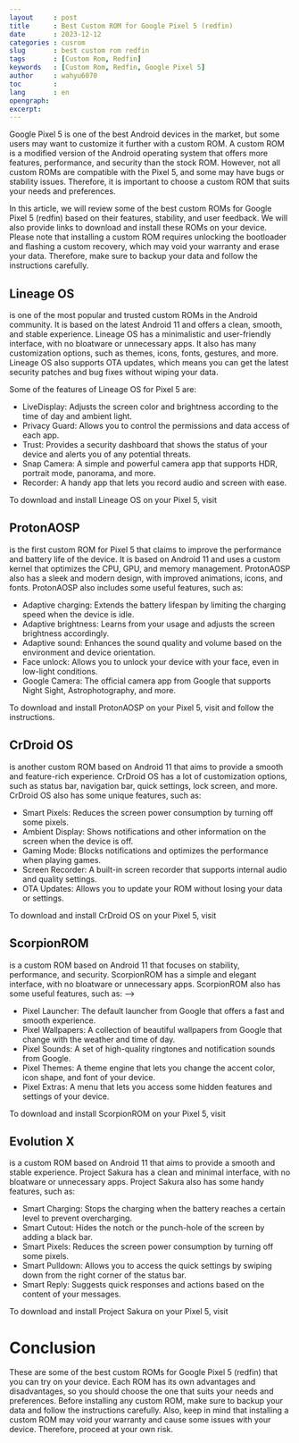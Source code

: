 ```yaml
---
layout     : post
title      : Best Custom ROM for Google Pixel 5 (redfin)
date       : 2023-12-12
categories : cusrom
slug       : best custom rom redfin
tags       : [Custom Rom, Redfin]
keywords   : [Custom Rom, Redfin, Google Pixel 5]
author     : wahyu6070
toc        : 
lang       : en
opengraph:
excerpt:
---
```




Google Pixel 5 is one of the best Android devices in the market, but some users may want to customize it further with a custom ROM. A custom ROM is a modified version of the Android operating system that offers more features, performance, and security than the stock ROM. However, not all custom ROMs are compatible with the Pixel 5, and some may have bugs or stability issues. Therefore, it is important to choose a custom ROM that suits your needs and preferences.

In this article, we will review some of the best custom ROMs for Google Pixel 5 (redfin) based on their features, stability, and user feedback. We will also provide links to download and install these ROMs on your device. Please note that installing a custom ROM requires unlocking the bootloader and flashing a custom recovery, which may void your warranty and erase your data. Therefore, make sure to backup your data and follow the instructions carefully.

## Lineage OS

<!-- [Lineage OS](https://wahyu6070.github.io/cusrom/2023/12/10/lineage-20-redfin.html)--> is one of the most popular and trusted custom ROMs in the Android community. It is based on the latest Android 11 and offers a clean, smooth, and stable experience. Lineage OS has a minimalistic and user-friendly interface, with no bloatware or unnecessary apps. It also has many customization options, such as themes, icons, fonts, gestures, and more. Lineage OS also supports OTA updates, which means you can get the latest security patches and bug fixes without wiping your data.

Some of the features of Lineage OS for Pixel 5 are:

- LiveDisplay: Adjusts the screen color and brightness according to the time of day and ambient light.
- Privacy Guard: Allows you to control the permissions and data access of each app.
- Trust: Provides a security dashboard that shows the status of your device and alerts you of any potential threats.
- Snap Camera: A simple and powerful camera app that supports HDR, portrait mode, panorama, and more.
- Recorder: A handy app that lets you record audio and screen with ease.

To download and install Lineage OS on your Pixel 5, visit <!-- [this link](https://wahyu6070.github.io/cusrom/2023/12/10/lineage-20-redfin.html) and follow the instructions. -->

## ProtonAOSP

<!-- [ProtonAOSP](https://wahyu6070.github.io/cusrom/2023/12/12/protonOASP-11.html)--> is the first custom ROM for Pixel 5 that claims to improve the performance and battery life of the device. It is based on Android 11 and uses a custom kernel that optimizes the CPU, GPU, and memory management. ProtonAOSP also has a sleek and modern design, with improved animations, icons, and fonts. ProtonAOSP also includes some useful features, such as:

- Adaptive charging: Extends the battery lifespan by limiting the charging speed when the device is idle.
- Adaptive brightness: Learns from your usage and adjusts the screen brightness accordingly.
- Adaptive sound: Enhances the sound quality and volume based on the environment and device orientation.
- Face unlock: Allows you to unlock your device with your face, even in low-light conditions.
- Google Camera: The official camera app from Google that supports Night Sight, Astrophotography, and more.

To download and install ProtonAOSP on your Pixel 5, visit <!--[this link](https://wahyu6070.github.io/cusrom/2023/12/12/protonOASP-11.html)--> and follow the instructions.

## CrDroid OS

<!-- [CrDroid OS](https://wahyu6070.github.io/cusrom/2023/12/12/crdroid-redfin.html)--> is another custom ROM based on Android 11 that aims to provide a smooth and feature-rich experience. CrDroid OS has a lot of customization options, such as status bar, navigation bar, quick settings, lock screen, and more. CrDroid OS also has some unique features, such as:

- Smart Pixels: Reduces the screen power consumption by turning off some pixels.
- Ambient Display: Shows notifications and other information on the screen when the device is off.
- Gaming Mode: Blocks notifications and optimizes the performance when playing games.
- Screen Recorder: A built-in screen recorder that supports internal audio and quality settings.
- OTA Updates: Allows you to update your ROM without losing your data or settings.

To download and install CrDroid OS on your Pixel 5, visit <!--[this link](https://wahyu6070.github.io/cusrom/2023/12/12/crdroid-redfin.html) and follow the instructions.-->

## ScorpionROM

<!-- [ScorpionROM](https://wahyu6070.github.io/cusrom/2023/12/12/scorpion-redfin.html)--> is a custom ROM based on Android 11 that focuses on stability, performance, and security. ScorpionROM has a simple and elegant interface, with no bloatware or unnecessary apps. ScorpionROM also has some useful features, such as: -->

- Pixel Launcher: The default launcher from Google that offers a fast and smooth experience.
- Pixel Wallpapers: A collection of beautiful wallpapers from Google that change with the weather and time of day.
- Pixel Sounds: A set of high-quality ringtones and notification sounds from Google.
- Pixel Themes: A theme engine that lets you change the accent color, icon shape, and font of your device.
- Pixel Extras: A menu that lets you access some hidden features and settings of your device.

To download and install ScorpionROM on your Pixel 5, visit <!-- [this link](https://wahyu6070.github.io/cusrom/2023/12/12/scorpion-redfin.html) and follow the instructions.-->

## Evolution X

<!-- [Evolution X](https://wahyu6070.github.io/cusrom/2023/12/12/evolutionx-redfin.html) is a custom ROM based on Android 11 that offers a balanced and enjoyable experience. Evolution X has a smooth and fluid interface, with some added features and customization options. Evolution X also has some cool features, such as:

- Always On Display: Keeps the screen on and shows the time, date, battery, and notifications.
- Edge Lighting: Lights up the edges of the screen when you receive a notification or a call.
- Double Tap to Wake: Wakes up the device by tapping the screen twice.
- Double Tap to Sleep: Puts the device to sleep by tapping the status bar or the lock screen twice.
- Fingerprint Gestures: Allows you to perform actions by swiping on the fingerprint sensor.

To download and install Evolution X on your Pixel 5, visit [this link](https://wahyu6070.github.io/cusrom/2023/12/12/evolutionx-redfin.html) and follow the instructions.

## Project Sakura

<!-- [Project Sakura](https://wahyu6070.github.io/cusrom/2023/12/12/projectsakura-redfin.html)--> is a custom ROM based on Android 11 that aims to provide a smooth and stable experience. Project Sakura has a clean and minimal interface, with no bloatware or unnecessary apps. Project Sakura also has some handy features, such as:

- Smart Charging: Stops the charging when the battery reaches a certain level to prevent overcharging.
- Smart Cutout: Hides the notch or the punch-hole of the screen by adding a black bar.
- Smart Pixels: Reduces the screen power consumption by turning off some pixels.
- Smart Pulldown: Allows you to access the quick settings by swiping down from the right corner of the status bar.
- Smart Reply: Suggests quick responses and actions based on the content of your messages.

To download and install Project Sakura on your Pixel 5, visit <!-- [this link](https://wahyu6070.github.io/cusrom/2023/12/12/projectsakura-redfin.html) and follow the instructions.-->

# Conclusion

These are some of the best custom ROMs for Google Pixel 5 (redfin) that you can try on your device. Each ROM has its own advantages and disadvantages, so you should choose the one that suits your needs and preferences. Before installing any custom ROM, make sure to backup your data and follow the instructions carefully. Also, keep in mind that installing a custom ROM may void your warranty and cause some issues with your device. Therefore, proceed at your own risk.

